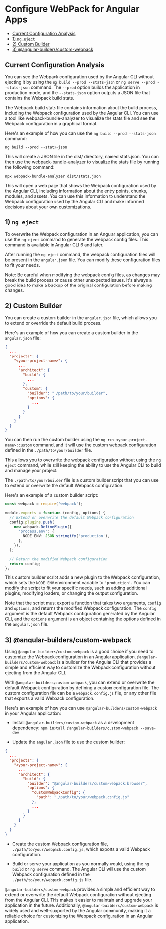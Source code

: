 # Configure WebPack for Angular Apps

<!-- @import "[TOC]" {cmd="toc" depthFrom=2 depthTo=6 orderedList=false} -->

<!-- code_chunk_output -->

- [Current Configuration Analysis](#-current-configuration-analysis)
- [1) `ng eject`](#-1-ng-eject)
- [2) Custom Builder](#-2-custom-builder)
- [3) @angular-builders/custom-webpack](#-3-angular-builderscustom-webpack)

<!-- /code_chunk_output -->

## Current Configuration Analysis

You can see the Webpack configuration used by the Angular CLI without ejecting it by using the `ng build --prod --stats-json` or `ng serve --prod --stats-json` command. The `--prod` option builds the application in production mode, and the `--stats-json` option outputs a JSON file that contains the Webpack build stats.

The Webpack build stats file contains information about the build process, including the Webpack configuration used by the Angular CLI. You can use a tool like webpack-bundle-analyzer to visualize the stats file and see the Webpack configuration in a graphical format.

Here's an example of how you can use the `ng build --prod --stats-json` command:

```shell
ng build --prod --stats-json
```

This will create a JSON file in the dist/ directory, named stats.json. You can then use the webpack-bundle-analyzer to visualize the stats file by running the following command:

```shell
npx webpack-bundle-analyzer dist/stats.json
```

This will open a web page that shows the Webpack configuration used by the Angular CLI, including information about the entry points, chunks, modules, and assets. You can use this information to understand the Webpack configuration used by the Angular CLI and make informed decisions about your own customizations.

## 1) `ng eject`

To overwrite the Webpack configuration in an Angular application, you can use the `ng eject` command to generate the webpack config files. This command is available in Angular CLI 6 and later.

After running the `ng eject` command, the webpack configuration files will be present in the `angular.json` file. You can modify these configuration files to fit your needs.

Note: Be careful when modifying the webpack config files, as changes may break the build process or cause other unexpected issues. It's always a good idea to make a backup of the original configuration before making changes.

## 2) Custom Builder

You can create a custom builder in the `angular.json` file, which allows you to extend or override the default build process.

Here's an example of how you can create a custom builder in the `angular.json` file:

```json
{
  ...
  "projects": {
    "<your-project-name>": {
      ...
      "architect": {
        "build": {
          ...
        },
        "custom": {
          "builder": "./path/to/your/builder",
          "options": {
            ...
          }
        }
      }
    }
  }
}

```

You can then run the custom builder using the `ng run <your-project-name>:custom` command, and it will use the custom webpack configuration defined in the `./path/to/your/builder` file.

This allows you to overwrite the webpack configuration without using the `ng eject` command, while still keeping the ability to use the Angular CLI to build and manage your project.

The `./path/to/your/builder` file is a custom builder script that you can use to extend or overwrite the default Webpack configuration.

Here's an example of a custom builder script:

```ts
const webpack = require('webpack');

module.exports = function (config, options) {
  // Extend or overwrite the default Webpack configuration
  config.plugins.push(
    new webpack.DefinePlugin({
      'process.env': {
        NODE_ENV: JSON.stringify('production'),
      },
    }),
  );

  // Return the modified Webpack configuration
  return config;
};
```

This custom builder script adds a new plugin to the Webpack configuration, which sets the `NODE_ENV` environment variable to `'production'`. You can modify the script to fit your specific needs, such as adding additional plugins, modifying loaders, or changing the output configuration.

Note that the script must export a function that takes two arguments, `config` and `options`, and returns the modified Webpack configuration. The `config` argument is the default Webpack configuration generated by the Angular CLI, and the `options` argument is an object containing the options defined in the `angular.json` file.

## 3) @angular-builders/custom-webpack

Using `@angular-builders/custom-webpack` is a good choice if you need to customize the Webpack configuration in an Angular application. `@angular-builders/custom-webpack` is a builder for the Angular CLI that provides a simple and efficient way to customize the Webpack configuration without ejecting from the Angular CLI.

With `@angular-builders/custom-webpack`, you can extend or overwrite the default Webpack configuration by defining a custom configuration file. The custom configuration file can be a `webpack.config.js` file, or any other file that exports a valid Webpack configuration.

Here's an example of how you can use `@angular-builders/custom-webpack` in your Angular application:

- Install `@angular-builders/custom-webpack` as a development dependency:
  `npm install @angular-builders/custom-webpack --save-dev`

- Update the `angular.json` file to use the custom builder:

```json
{
  ...
  "projects": {
    "<your-project-name>": {
      ...
      "architect": {
        "build": {
          "builder": "@angular-builders/custom-webpack:browser",
          "options": {
            "customWebpackConfig": {
              "path": "./path/to/your/webpack.config.js"
            },
            ...
          }
        }
      }
    }
  }
}
```

- Create the custom Webpack configuration file, `./path/to/your/webpack.config.js`, which exports a valid Webpack configuration.

- Build or serve your application as you normally would, using the `ng build` or `ng serve` command. The Angular CLI will use the custom Webpack configuration defined in the `./path/to/your/webpack.config.js` file.

`@angular-builders/custom-webpack` provides a simple and efficient way to extend or overwrite the default Webpack configuration without ejecting from the Angular CLI. This makes it easier to maintain and upgrade your application in the future. Additionally, `@angular-builders/custom-webpack` is widely used and well-supported by the Angular community, making it a reliable choice for customizing the Webpack configuration in an Angular application.
